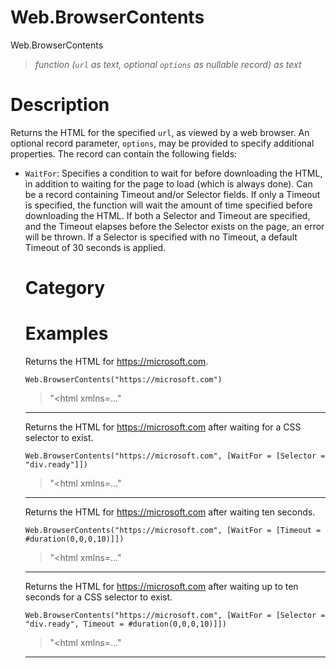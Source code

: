 # Web.BrowserContents
Web.BrowserContents
> _function (<code>url</code> as text, optional <code>options</code> as nullable record) as text_

# Description 
Returns the HTML for the specified <code>url</code>, as viewed by a web browser. An optional record parameter, <code>options</code>, may be provided to specify additional properties. The record can contain the following fields:
     <ul>
        <li><code>WaitFor</code>: Specifies a condition to wait for before downloading the HTML, in addition to waiting for the page to load (which is always done). Can be a record containing Timeout and/or Selector fields. If only a Timeout is specified, the function will wait the amount of time specified before downloading the HTML. If both a Selector and Timeout are specified, and the Timeout elapses before the Selector exists on the page, an error will be thrown. If a Selector is specified with no Timeout, a default Timeout of 30 seconds is applied.</li>
      
# Category 

# Examples 
Returns the HTML for https://microsoft.com.
```
Web.BrowserContents("https://microsoft.com")
```
> "<!DOCTYPE html><html xmlns=..."

***
Returns the HTML for https://microsoft.com after waiting for a CSS selector to exist.
```
Web.BrowserContents("https://microsoft.com", [WaitFor = [Selector = "div.ready"]])
```
> "<!DOCTYPE html><html xmlns=..."

***
Returns the HTML for https://microsoft.com after waiting ten seconds.
```
Web.BrowserContents("https://microsoft.com", [WaitFor = [Timeout = #duration(0,0,0,10)]])
```
> "<!DOCTYPE html><html xmlns=..."

***
Returns the HTML for https://microsoft.com after waiting up to ten seconds for a CSS selector to exist.
```
Web.BrowserContents("https://microsoft.com", [WaitFor = [Selector = "div.ready", Timeout = #duration(0,0,0,10)]])
```
> "<!DOCTYPE html><html xmlns=..."

***

